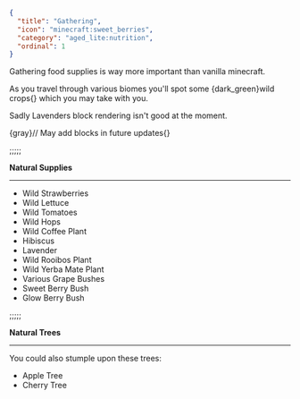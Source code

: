 ```json
{
  "title": "Gathering",
  "icon": "minecraft:sweet_berries",
  "category": "aged_lite:nutrition",
  "ordinal": 1
}
```

Gathering food supplies is way more important than vanilla minecraft.


As you travel through various biomes you'll spot some {dark_green}wild crops{} which you may take with you.


Sadly Lavenders block rendering isn't good at the moment.

{gray}// May add blocks in future updates{}

;;;;;


**Natural Supplies**

---

- Wild Strawberries
- Wild Lettuce
- Wild Tomatoes
- Wild Hops
- Wild Coffee Plant
- Hibiscus
- Lavender
- Wild Rooibos Plant
- Wild Yerba Mate Plant
- Various Grape Bushes
- Sweet Berry Bush
- Glow Berry Bush

;;;;;


**Natural Trees**

---

You could also stumple upon these trees:

- Apple Tree
- Cherry Tree
